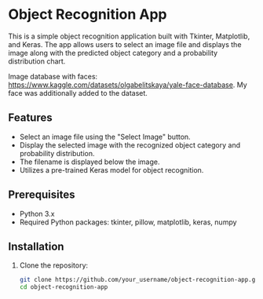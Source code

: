 # Object Recognition App

This is a simple object recognition application built with Tkinter, Matplotlib, and Keras. The app allows users to select an image file and displays the image along with the predicted object category and a probability distribution chart.

Image database with faces: https://www.kaggle.com/datasets/olgabelitskaya/yale-face-database.
My face was additionally added to the dataset.

## Features

- Select an image file using the "Select Image" button.
- Display the selected image with the recognized object category and probability distribution.
- The filename is displayed below the image.
- Utilizes a pre-trained Keras model for object recognition.

## Prerequisites

- Python 3.x
- Required Python packages: tkinter, pillow, matplotlib, keras, numpy

## Installation

1. Clone the repository:

   ```bash
   git clone https://github.com/your_username/object-recognition-app.git
   cd object-recognition-app
